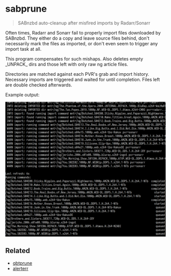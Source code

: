 # sabprune

> SABnzbd auto-cleanup after misfired imports by Radarr/Sonarr

Often times, Radarr and Sonarr fail to properly import files downloaded by
SABnzbd. They either do a copy and leave source files behind, don't necessarily
mark the files as imported, or don't even seem to trigger any import task at
all.

This program compensates for such mishaps. Also deletes empty \_UNPACK_ dirs and
those left with only raw ng article files.

Directories are matched against each PVR's grab and import history. Necessary
imports are triggered and waited for until completion. Files left are double
checked afterwards.

Example output:

<img alt="Notifications" src="./screenshot.png" width="640"/>

## Related

* [qbtprune](https://github.com/Roman2K/qbtprune)
* [alerterr](https://github.com/Roman2K/alerterr)
